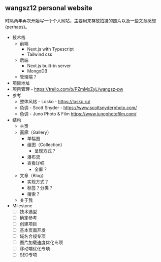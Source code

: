 ## wangsz12 personal website

时隔两年再次开始写一个个人网站，主要用来存放拍摄的照片以及一些文章感想(perhaps)。

- 技术栈
  - 前端
    - Next.js with Typescript
    - Tailwind css
  - 后端
    - Next.js built-in server
    - MongoDB
  - 管理端？
- 项目地址
- 项目管理 - https://trello.com/b/PZmMxZyL/wangsz-pw
- 参考
  - 整体风格 - Losko - https://losko.ru/
  - 色调 - Scott Snyder - https://www.scottsnyderphoto.com/
  - 色调 - Juno Photo & Film https://www.junophotofilm.com/
- 结构
  - 主页
  - 画廊（Gallery）
    - 单幅图
    - 组图（Collection）
      - 呈现方式？
    - 瀑布流
    - 查看详细
      - 全屏？
  - 文章（Blog）
    - 实现方式？
    - 标签？分类？
    - 搜索？
  - 关于我
- Milestone
  - [ ] 技术选型
  - [ ] 确定参考
  - [ ] 创建项目
  - [ ] 基本页面开发
  - [ ] 域名合规专项
  - [ ] 图片加载速度优化专项
  - [ ] 移动端优化专项
  - [ ] SEO专项